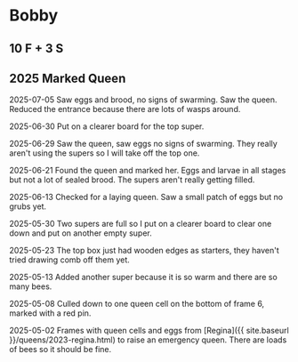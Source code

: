 # Bobby

## 10 F + 3 S

## 2025 Marked Queen

2025-07-05 Saw eggs and brood, no signs of swarming.  Saw the queen.  Reduced the entrance because there are lots of wasps around.

2025-06-30 Put on a clearer board for the top super.

2025-06-29 Saw the queen, saw eggs no signs of swarming.  They really aren't using the supers so I will take off the top one.

2025-06-21 Found the queen and marked her.  Eggs and larvae in all stages but not a lot of sealed brood.  The supers aren't really getting filled.

2025-06-13 Checked for a laying queen.  Saw a small patch of eggs but no grubs yet.

2025-05-30 Two supers are full so I put on a clearer board to clear one down and put on another empty super.

2025-05-23 The top box just had wooden edges as starters, they haven't tried drawing comb off them yet.

2025-05-13 Added another super because it is so warm and there are so many bees.

2025-05-08 Culled down to one queen cell on the bottom of frame 6, marked with a red pin.

2025-05-02 Frames with queen cells and eggs from [Regina]({{ site.baseurl }}/queens/2023-regina.html) to raise an emergency queen.  There are loads of bees so it should be fine.
